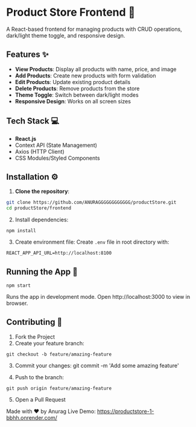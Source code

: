 # Product Store Frontend 🛒

A React-based frontend for managing products with CRUD operations, dark/light theme toggle, and responsive design.

## Features ✨
- **View Products**: Display all products with name, price, and image
- **Add Products**: Create new products with form validation
- **Edit Products**: Update existing product details
- **Delete Products**: Remove products from the store
- **Theme Toggle**: Switch between dark/light modes
- **Responsive Design**: Works on all screen sizes

## Tech Stack 💻
- **React.js**
- Context API (State Management)
- Axios (HTTP Client)
- CSS Modules/Styled Components

## Installation ⚙️

1. **Clone the repository**:
```bash
git clone https://github.com/ANURAGGGGGGGGGGGG/productStore.git
cd productStore/frontend
```

2. Install dependencies:
```
npm install
```

3. Create environment file:
Create `.env` file in root directory with:
```
REACT_APP_API_URL=http://localhost:8100
```

## Running the App 🚀
```
npm start
```
Runs the app in development mode. Open http://localhost:3000 to view in browser.

## Contributing 🤝
1. Fork the Project
2. Create your feature branch:
```
git checkout -b feature/amazing-feature
```

3. Commit your changes:
git commit -m 'Add some amazing feature'

4. Push to the branch:
```
git push origin feature/amazing-feature
```
5. Open a Pull Request

Made with ❤️ by Anurag
Live Demo: https://productstore-1-bbhh.onrender.com/


